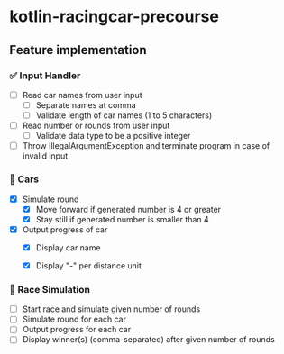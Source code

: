 # kotlin-racingcar-precourse
## Feature implementation

### ✅ Input Handler

- [ ] Read car names from user input
    - [ ] Separate names at comma
    - [ ] Validate length of car names (1 to 5 characters)
- [ ] Read number or rounds from user input
    - [ ] Validate data type to be a positive integer
- [ ] Throw IllegalArgumentException and terminate program in case of invalid input

### 🚗 Cars
- [x] Simulate round
    - [x] Move forward if generated number is 4 or greater
    - [x] Stay still if generated number is smaller than 4
- [x] Output progress of car
    - [x] Display car name
    - [x] Display "-" per distance unit


### 🏁 Race Simulation
- [ ] Start race and simulate given number of rounds
- [ ] Simulate round for each car
- [ ] Output progress for each car
- [ ] Display winner(s) (comma-separated) after given number of rounds
